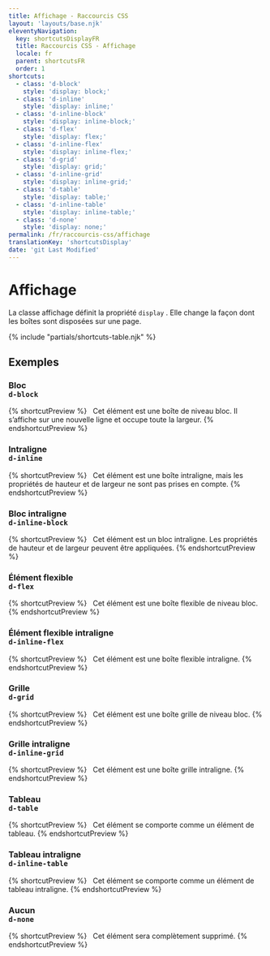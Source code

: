 ```yaml
---
title: Affichage - Raccourcis CSS
layout: 'layouts/base.njk'
eleventyNavigation:
  key: shortcutsDisplayFR
  title: Raccourcis CSS - Affichage
  locale: fr
  parent: shortcutsFR
  order: 1
shortcuts:
  - class: 'd-block'
    style: 'display: block;'
  - class: 'd-inline'
    style: 'display: inline;'
  - class: 'd-inline-block'
    style: 'display: inline-block;'
  - class: 'd-flex'
    style: 'display: flex;'
  - class: 'd-inline-flex'
    style: 'display: inline-flex;'
  - class: 'd-grid'
    style: 'display: grid;'
  - class: 'd-inline-grid'
    style: 'display: inline-grid;'
  - class: 'd-table'
    style: 'display: table;'
  - class: 'd-inline-table'
    style: 'display: inline-table;'
  - class: 'd-none'
    style: 'display: none;'
permalink: /fr/raccourcis-css/affichage
translationKey: 'shortcutsDisplay'
date: 'git Last Modified'
---
```


# Affichage

La classe affichage définit la propriété `display` . Elle change la façon dont les boîtes sont disposées sur une page.

{% include "partials/shortcuts-table.njk" %}

## Exemples

<!-- TODO: Improve examples -->

### Bloc<br/>`d-block`

{% shortcutPreview %}
<span class="d-block">
  Cet élément est une boîte de niveau bloc. Il s’affiche sur une nouvelle ligne et occupe toute la largeur.
</span>
{% endshortcutPreview %}

### Intraligne<br/>`d-inline`

{% shortcutPreview %}
<span class="d-inline">
  Cet élément est une boîte intraligne, mais les propriétés de hauteur et de largeur ne sont pas prises en compte.
</span>
{% endshortcutPreview %}

### Bloc intraligne<br/>`d-inline-block`

{% shortcutPreview %}
<span class="d-inline-block">
  Cet élément est un bloc intraligne. Les propriétés de hauteur et de largeur peuvent être appliquées.
</span>
{% endshortcutPreview %}

### Élément flexible<br/>`d-flex`

{% shortcutPreview %}
<span class="d-flex">
  Cet élément est une boîte flexible de niveau bloc.
</span>
{% endshortcutPreview %}

### Élément flexible intraligne<br/>`d-inline-flex`

{% shortcutPreview %}
<span class="d-inline-flex">
  Cet élément est une boîte flexible intraligne.
</span>
{% endshortcutPreview %}

### Grille <br/>`d-grid`

{% shortcutPreview %}
<span class="d-grid">
  Cet élément est une boîte grille de niveau bloc.
</span>
{% endshortcutPreview %}

### Grille intraligne<br/>`d-inline-grid`

{% shortcutPreview %}
<span class="d-inline-grid">
  Cet élément est une boîte grille intraligne.
</span>
{% endshortcutPreview %}

### Tableau<br/>`d-table`

{% shortcutPreview %}
<span class="d-table">
  Cet élément se comporte comme un élément de tableau.
</span>
{% endshortcutPreview %}

### Tableau intraligne<br/>`d-inline-table`

{% shortcutPreview %}
<span class="d-inline-table">
  Cet élément se comporte comme un élément de tableau intraligne.
</span>
{% endshortcutPreview %}

### Aucun<br/>`d-none`

{% shortcutPreview %}
<span class="d-none">
  Cet élément sera complètement supprimé.
</span>
{% endshortcutPreview %}
